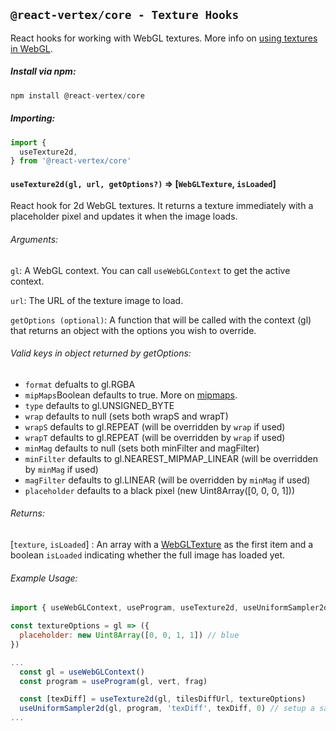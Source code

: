 ## `@react-vertex/core - Texture Hooks`

React hooks for working with WebGL textures. More info on [using textures in WebGL](https://developer.mozilla.org/en-US/docs/Web/API/WebGL_API/Tutorial/Using_textures_in_WebGL).

##### Install via npm:
```js
npm install @react-vertex/core
```

##### Importing:

```js
import {
  useTexture2d,
} from '@react-vertex/core'
```

#### `useTexture2d(gl, url, getOptions?)` => \[`WebGLTexture`, `isLoaded`\]

React hook for 2d WebGL textures. It returns a texture immediately with a placeholder pixel and updates it when the image loads.

###### Arguments:

`gl`: A WebGL context.  You can call `useWebGLContext` to get the active context. 

`url`: The URL of the texture image to load.

`getOptions (optional)`: A function that will be called with the context (gl) that returns an object with the options you wish to override.

###### Valid keys in object returned by getOptions:
  - `format` defualts to gl.RGBA
  - `mipMaps`Boolean defaults to true. More on [mipmaps](https://developer.mozilla.org/en-US/docs/Web/API/WebGLRenderingContext/generateMipmap).
  - `type` defaults to gl.UNSIGNED_BYTE
  - `wrap` defaults to null (sets both wrapS and wrapT)
  - `wrapS` defaults to gl.REPEAT (will be overridden by `wrap` if used)
  - `wrapT` defaults to gl.REPEAT (will be overridden by `wrap` if used)
  - `minMag` defaults to null (sets both minFilter and magFilter)
  - `minFilter` defaults to gl.NEAREST_MIPMAP_LINEAR (will be overridden by `minMag` if used)
  - `magFilter` defaults to gl.LINEAR (will be overridden by `minMag` if used)
  - `placeholder` defaults to a black pixel (new Uint8Array(\[0, 0, 0, 1\]))

###### Returns:

\[`texture`, `isLoaded`\] : An array with a [WebGLTexture](https://developer.mozilla.org/en-US/docs/Web/API/WebGLTexture) as the first item and a boolean `isLoaded` indicating whether the full image has loaded yet.

###### Example Usage:

```js
import { useWebGLContext, useProgram, useTexture2d, useUniformSampler2d } from '@react-vertex/core'

const textureOptions = gl => ({
  placeholder: new Uint8Array([0, 0, 1, 1]) // blue
})

...
  const gl = useWebGLContext()
  const program = useProgram(gl, vert, frag)

  const [texDiff] = useTexture2d(gl, tilesDiffUrl, textureOptions)
  useUniformSampler2d(gl, program, 'texDiff', texDiff, 0) // setup a sampler uniform to read unit 0
...

```
